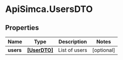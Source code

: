 # ApiSimca.UsersDTO

## Properties
Name | Type | Description | Notes
------------ | ------------- | ------------- | -------------
**users** | [**[UserDTO]**](UserDTO.md) | List of users | [optional] 


